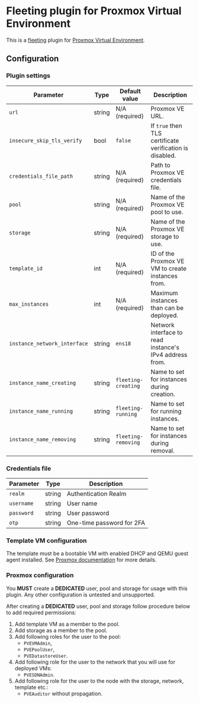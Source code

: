 # Fleeting plugin for Proxmox Virtual Environment

This is a [fleeting](https://gitlab.com/gitlab-org/fleeting/fleeting) plugin for [Proxmox Virtual Environment](https://www.proxmox.com/en/proxmox-virtual-environment/overview).

## Configuration
### Plugin settings

| Parameter                    | Type   | Default value       | Description                                              |
| ---------------------------- | ------ | ------------------- | -------------------------------------------------------- |
| `url`                        | string | N/A (required)      | Proxmox VE URL.                                          |
| `insecure_skip_tls_verify`   | bool   | `false`             | If `true` then TLS certificate verification is disabled. |
| `credentials_file_path`      | string | N/A (required)      | Path to Proxmox VE credentials file.                     |
| `pool`                       | string | N/A (required)      | Name of the Proxmox VE pool to use.                      |
| `storage`                    | string | N/A (required)      | Name of the Proxmox VE storage to use.                   |
| `template_id`                | int    | N/A (required)      | ID of the Proxmox VE VM to create instances from.        |
| `max_instances`              | int    | N/A (required)      | Maximum instances than can be deployed.                  |
| `instance_network_interface` | string | `ens18`             | Network interface to read instance's IPv4 address from.  |
| `instance_name_creating`     | string | `fleeting-creating` | Name to set for instances during creation.               |
| `instance_name_running`      | string | `fleeting-running`  | Name to set for running instances.                       |
| `instance_name_removing`     | string | `fleeting-removing` | Name to set for instances during removal.                |

### Credentials file

<!-- TODO: Document `path` and `privs`  -->
| Parameter  | Type   | Description               |
| ---------- | ------ | ------------------------- |
| `realm`    | string | Authentication Realm      |
| `username` | string | User name                 |
| `password` | string | User password             |
| `otp`      | string | One-time password for 2FA |

### Template VM configuration
The template must be a bootable VM with enabled DHCP and QEMU guest agent installed. See [Proxmox documentation](https://pve.proxmox.com/wiki/Qemu-guest-agent) for more details.

### Proxmox configuration
You **MUST** create a **DEDICATED** user, pool and storage for usage with this plugin. Any other configuration is untested and unsupported.

After creating a **DEDICATED** user, pool and storage follow procedure below to add required permissions:
1. Add template VM as a member to the pool.
2. Add storage as a member to the pool.
3. Add following roles for the user to the pool:
   * `PVEVMAdmin`,
   * `PVEPoolUser`,
   * `PVEDatastoreUser`.
4. Add following role for the user to the network that you will use for deployed VMs:
    * `PVESDNAdmin`.
5. Add following role for the user to the node with the storage, network, template etc.:
    * `PVEAuditor` without propagation.
